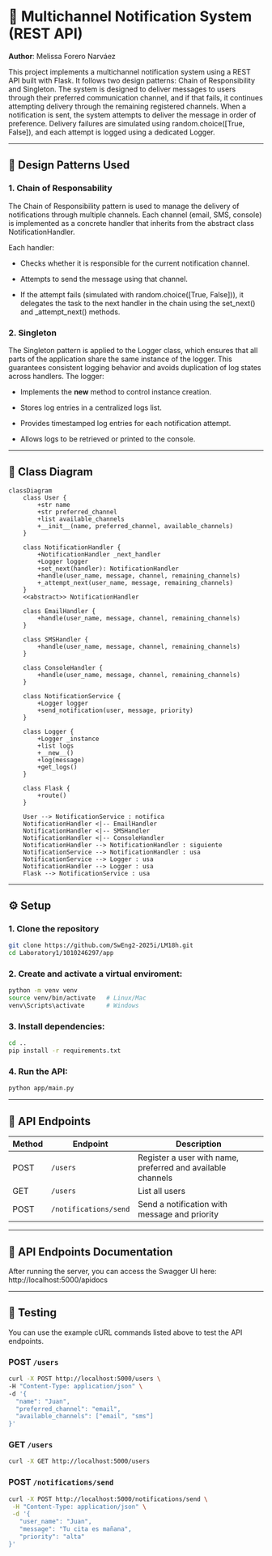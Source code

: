 # 🔔 Multichannel Notification System (REST API)
**Author**: Melissa Forero Narváez

This project implements a multichannel notification system using a REST API built with Flask. It follows two design patterns: 
Chain of Responsibility and Singleton. The system is designed to deliver messages to users through their preferred communication channel, and if that fails, it continues attempting delivery through the remaining registered channels.
When a notification is sent, the system attempts to deliver the message in order of preference. 
Delivery failures are simulated using random.choice([True, False]), and each attempt is logged using a dedicated Logger.

---

## 📌 Design Patterns Used

### 1. **Chain of Responsability**
The Chain of Responsibility pattern is used to manage the delivery of notifications through multiple channels. Each channel (email, SMS, console) 
is implemented as a concrete handler that inherits from the abstract class NotificationHandler.

Each handler:

- Checks whether it is responsible for the current notification channel.

- Attempts to send the message using that channel.

- If the attempt fails (simulated with random.choice([True, False])), it delegates the task to the next handler in the chain using the set_next() and _attempt_next() methods.

### 2. **Singleton**
The Singleton pattern is applied to the Logger class, which ensures that all parts of the application share the same instance of the logger. 
This guarantees consistent logging behavior and avoids duplication of log states across handlers.
The logger:

- Implements the __new__ method to control instance creation.

- Stores log entries in a centralized logs list.

- Provides timestamped log entries for each notification attempt.

- Allows logs to be retrieved or printed to the console.

---

## 🧩 Class Diagram
```mermaid
classDiagram
    class User {
        +str name
        +str preferred_channel
        +list available_channels
        +__init__(name, preferred_channel, available_channels)
    }

    class NotificationHandler {
        +NotificationHandler _next_handler
        +Logger logger
        +set_next(handler): NotificationHandler
        +handle(user_name, message, channel, remaining_channels)
        +_attempt_next(user_name, message, remaining_channels)
    }
    <<abstract>> NotificationHandler

    class EmailHandler {
        +handle(user_name, message, channel, remaining_channels)
    }

    class SMSHandler {
        +handle(user_name, message, channel, remaining_channels)
    }

    class ConsoleHandler {
        +handle(user_name, message, channel, remaining_channels)
    }

    class NotificationService {
        +Logger logger
        +send_notification(user, message, priority)
    }

    class Logger {
        +Logger _instance
        +list logs
        +__new__()
        +log(message)
        +get_logs()
    }

    class Flask {
        +route()
    }

    User --> NotificationService : notifica
    NotificationHandler <|-- EmailHandler
    NotificationHandler <|-- SMSHandler
    NotificationHandler <|-- ConsoleHandler
    NotificationHandler --> NotificationHandler : siguiente
    NotificationService --> NotificationHandler : usa
    NotificationService --> Logger : usa
    NotificationHandler --> Logger : usa
    Flask --> NotificationService : usa
```
---

## ⚙️ Setup
### 1. Clone the repository

   ```bash
   git clone https://github.com/SwEng2-2025i/LM18h.git
   cd Laboratory1/1010246297/app 
   ```

### 2. Create and activate a virtual enviroment:

   ```bash
   python -m venv venv
   source venv/bin/activate   # Linux/Mac
   venv\Scripts\activate      # Windows
   ```

### 3. Install dependencies:

   ```bash
   cd ..
   pip install -r requirements.txt
   ```

### 4. Run the API:

   ```bash
   python app/main.py
   ```

---


## 🔧 API Endpoints
| Method | Endpoint              | Description                                      |
|--------|-----------------------|--------------------------------------------------|
| POST   | `/users`              | Register a user with name, preferred and available channels |
| GET    | `/users`              | List all users                                   |
| POST   | `/notifications/send` | Send a notification with message and priority    |

---

## 📄 API Endpoints Documentation
After running the server, you can access the Swagger UI here: http://localhost:5000/apidocs 

---


## 🧪 Testing
You can use the example cURL commands listed above to test the API endpoints.
### POST `/users`
``` bash
curl -X POST http://localhost:5000/users \
-H "Content-Type: application/json" \
-d '{
  "name": "Juan",
  "preferred_channel": "email",
  "available_channels": ["email", "sms"]
}'
```
### GET `/users`
``` bash
curl -X GET http://localhost:5000/users
```
### POST `/notifications/send`
``` bash
curl -X POST http://localhost:5000/notifications/send \
 -H "Content-Type: application/json" \
 -d '{
   "user_name": "Juan", 
   "message": "Tu cita es mañana", 
   "priority": "alta"
}'
```